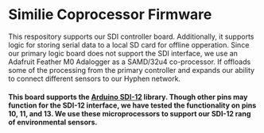 # Similie Coprocessor Firmware
This respository supports our SDI controller board. Additionally, it supports logic for storing serial data to a local SD card for offline opperation. Since our primary logic board does not support the SDI interface, we use an Adafruit Feather M0 Adalogger as a SAMD/32u4 co-processor. If offloads some of the processing from the primary controller and expands our ability to connect different sensors to our Hyphen network.
#### This board supports the [Arduino SDI-12](https://github.com/EnviroDIY/Arduino-SDI-12) library. Though other pins may function for the SDI-12 interface, we have tested the functionality on pins 10, 11, and 13. We use these microprocessors to support our SDI-12 rang of environmental sensors.

